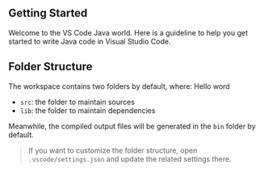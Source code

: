 ## Getting Started

Welcome to the VS Code Java world. Here is a guideline to help you get started to write Java code in Visual Studio Code.

## Folder Structure

The workspace contains two folders by default, where:
Hello word

- `src`: the folder to maintain sources
- `lib`: the folder to maintain dependencies

Meanwhile, the compiled output files will be generated in the `bin` folder by default.

> If you want to customize the folder structure, open `.vscode/settings.json` and update the related settings there.


